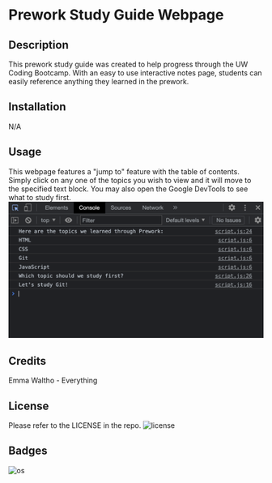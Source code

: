 # Prework Study Guide Webpage

## Description

This prework study guide was created to help progress through the UW Coding Bootcamp. With an easy to use interactive notes page, students can easily reference anything they learned in the prework.

## Installation

N/A

## Usage

This webpage features a "jump to" feature with the table of contents. Simply click on any one of the topics you wish to view and it will move to the specified text block. You may also open the Google DevTools to see what to study first.
![screenshot of the GoogleDevTools page on the console tab](assets/images/screenshot.png)

## Credits

Emma Waltho - Everything

## License

Please refer to the LICENSE in the repo.
![license](https://img.shields.io/badge/license-MIT-pink.svg)

## Badges

![os](https://img.shield.io/badge/os-macOS-blue.svg)